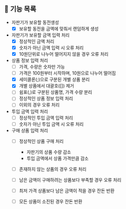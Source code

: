 ## 🚀 기능 목록

* 자판기가 보유할 동전생성
  * [x] 보유할 동전을 금액에 맞춰서 랜덤하게 생성
* 자판기가 보유할 금액 입력 처리
  * [x] 정상적인 금액 처리
  * [x] 숫자가 아닌 금액 입력 시 오류 처리
  * [x] 10원단위로 나누어 떨어지지 않을 경우 오류 처리
* 상품 정보 입력 처리 
  * [ ] 가격, 수량은 숫자만 가능
  * [ ] 가격은 100원부터 시작하며, 10원으로 나누어 떨어짐
  * [x] 세미콜론(;)으로 구분된 개별 상품 분리
  * [x] 개별 상품에서 대괄호([]) 제거
  * [ ] 쉼표(,)로 구분된 상품명, 가격 수량 분리
  * [ ] 정상적인 상품 정보 입력 처리
  * [ ] 이외의 경우 오류 처리
* 투입 금액 입력 처리
  * [ ] 정상적인 투입 금액 입력 처리 
  * [ ] 숫자가 아닌 투입 금액 시 오류 처리
* 구매 상품 입력 처리
  * [ ] 정상적인 상품 구매 처리
    * 자판기의 상품 수량 감소
    * 투입 금액에서 상품 가격만큼 감소 
  * [ ] 존재하지 않는 상품의 경우 오류 처리
  * [ ] 남은 금액이 구매하려는 상품보다 부족할 경우 오류 처리
  * [ ] 최저 가격 상품보다 남은 금액이 적을 경우 잔돈 반환
  * [ ] 모든 상품이 소진된 경우 잔돈 반환
  
